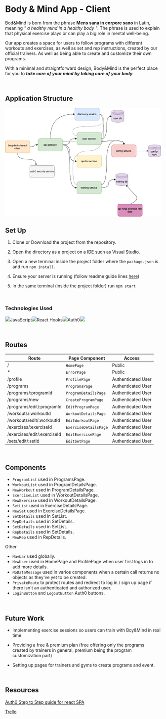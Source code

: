 # Body & Mind App - Client

Bod&Mind is born from the phrase **Mens sana in corpore sano** in Latin, meaning _" a healthy mind in a healthy body "_. The phrase is used to explain that physical exercise plays or can play a big role in mental well-being.

Our app creates a space for users to follow programs with different workouts and exercises, as well as set and rep instructions, created by our official trainers. As well as being able to create and customize their own programs.

With a minimal and straightforward design, Body&Mind is the perfect place for you to **_take care of your mind by taking care of your body_**.

<br/>

## Application Structure

<img src="./B&M.png">

<br/>

## Set Up

1. Clone or Download the project from the repository.

2. Open the directory as a project on a IDE such as Visual Studio.

3. Open a new terminal inside the project folder where the `package.json` is and run `npm install`.

4. Ensure your server is running (follow readme guide lines [here](https://github.com/Openbank-Java-Bootcamp/Lisa-Body-and-Mind-server))

5. In the same terminal (inside the project folder) run `npm start`

<br/>

### Technologies Used

<img src="https://upload.wikimedia.org/wikipedia/commons/thumb/9/99/Unofficial_JavaScript_logo_2.svg/1200px-Unofficial_JavaScript_logo_2.svg.png" width=50>JavaScript<img src="https://raw.githubusercontent.com/alDuncanson/react-hooks-snippets/master/icon.png" width=50>React Hooks<img src="https://cdn.worldvectorlogo.com/logos/auth0.svg" width=50>Auth0<img src="https://upload.wikimedia.org/wikipedia/commons/thumb/c/c8/Axios_logo_%282020%29.svg/2560px-Axios_logo_%282020%29.svg.png" width=60>

<br/>

## Routes

| Route                       | Page Component        | Access             |
| --------------------------- | --------------------- | ------------------ |
| /                           | `HomePage`            | Public             |
| \*                          | `ErrorPage`           | Public             |
| /profile                    | `ProfilePage`         | Authenticated User |
| /programs                   | `ProgramsPage`        | Authenticated User |
| /programs/:programId        | `ProgramDetailsPage`  | Authenticated User |
| /programs/new               | `CreateProgramPage`   | Authenticated User |
| /programs/edit/:programId   | `EditProgramPage`     | Authenticated User |
| /workouts/:workoutId        | `WorkoutDetailsPage`  | Authenticated User |
| /workouts/edit/:workoutId   | `EditWorkoutPage`     | Authenticated User |
| /exercises/:exerciseId      | `ExerciseDetailsPage` | Authenticated User |
| /exercises/edit/:exerciseId | `EditExercisePage`    | Authenticated User |
| /sets/edit/:setId           | `EditSetPage`         | Authenticated User |

<br/>

## Components

- `ProgramList` used in ProgramsPage.
- `WorkoutList` used in ProgramDetailsPage.
- `NewWorkout` used in ProgramDetailsPage.
- `ExerciseList` used in WorkoutDetailsPage.
- `NewExercise` used in WorkoutDetailsPage.
- `SetList` used in ExerciseDetailsPage.
- `NewSet` used in ExerciseDetailsPage.
- `SetDetails` used in SetList.
- `RepDetails` used in SetDetails.
- `SetDetails` used in SetList.
- `RepDetails` used in SetDetails.
- `NewRep` used in RepDetails.

Other

- `Navbar` used globally.
- `NewUser` used in HomePage and ProfilePage when user first logs in to add more details.
- `NoDataMessage` used in varios components when a certain call returns no objects as they've yet to be created.
- `PrivateRoute` to protect routes and redirect to log in / sign up page if there isn't an authenticated and authorized user.
- `LoginButton` and `LogoutButton` Auth0 buttons.

<br/>

## Future Work

- Implementing exercise sessions so users can train with Boy&Mind in real time.

- Providing a free & premium plan (free offering only the programs created by trainers in general, premium being the program customization part)

- Setting up pages for trainers and gyms to create programs and event.

<br/>

## Resources

[Auth0 Step to Step guide for react SPA](https://auth0.com/docs/quickstart/spa/react/01-login)

[Trello](https://trello.com/b/xrk45zcW/bodymind)
